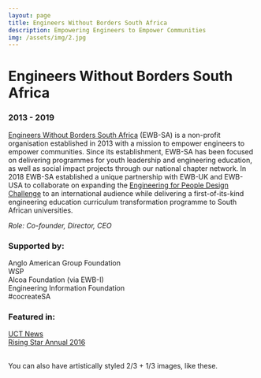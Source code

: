 ```yaml
---
layout: page
title: Engineers Without Borders South Africa
description: Empowering Engineers to Empower Communities
img: /assets/img/2.jpg
---
```


# Engineers Without Borders South Africa

### 2013 - 2019  
<a href="https://www.ewbsa.org" target="_blank">Engineers Without Borders South Africa</a> (EWB-SA) is a non-profit organisation established in 2013 with a mission to empower engineers to empower communities. Since its establishment, EWB-SA has been focused on delivering programmes for youth leadership and engineering education, as well as social impact projects through our national chapter network. In 2018 EWB-SA established a unique partnership with EWB-UK and EWB-USA to collaborate on expanding the <a href="https://www.ewb-uk.org/the-work/design-challenges/engineering-for-people-design-challenge/" target="_blank">Engineering for People Design Challenge</a> to an international audience while delivering a first-of-its-kind engineering education curriculum transformation programme to South African universities.

_Role: Co-founder, Director, CEO_  

### Supported by:   
Anglo American Group Foundation  
WSP  
Alcoa Foundation (via EWB-I)  
Engineering Information Foundation  
\#cocreateSA  

### Featured in:  
<a href="https://www.news.uct.ac.za/article/-2015-09-28-engineers-who-break-the-mould" target="_blank">UCT News</a>  
<a href="https://issuu.com/risingstarannual/docs/risingstar_annual_2016/48" target="_blank">Rising Star Annual 2016</a>



<div class="img_row">
    <img class="col two left" src="{{ site.baseurl }}/assets/img/6.jpg" alt="" title="example image"/>
    <img class="col one left" src="{{ site.baseurl }}/assets/img/11.jpg" alt="" title="example image"/>
</div>
<div class="col three caption">
    You can also have artistically styled 2/3 + 1/3 images, like these.
</div>
